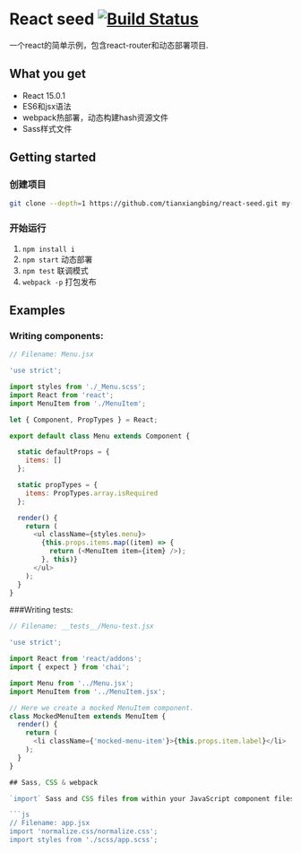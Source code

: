 # React seed [![Build Status](https://travis-ci.org/badsyntax/react-seed.svg?branch=master)](https://travis-ci.org/badsyntax/react-seed)

一个react的简单示例，包含react-router和动态部署项目.

## What you get

* React 15.0.1
* ES6和jsx语法
* webpack热部署，动态构建hash资源文件
* Sass样式文件


## Getting started

### 创建项目

```bash
git clone --depth=1 https://github.com/tianxiangbing/react-seed.git my-project
```

### 开始运行

1. `npm install i`
3. `npm start`  动态部署
4. `npm test`	联调模式
5. `webpack -p`	打包发布



## Examples

### Writing components:

```js
// Filename: Menu.jsx

'use strict';

import styles from './_Menu.scss';
import React from 'react';
import MenuItem from './MenuItem';

let { Component, PropTypes } = React;

export default class Menu extends Component {

  static defaultProps = {
    items: []
  };

  static propTypes = {
    items: PropTypes.array.isRequired
  };

  render() {
    return (
      <ul className={styles.menu}>
        {this.props.items.map((item) => {
          return (<MenuItem item={item} />);
        }, this)}
      </ul>
    );
  }
}
```

###Writing tests:

```js
// Filename: __tests__/Menu-test.jsx

'use strict';

import React from 'react/addons';
import { expect } from 'chai';

import Menu from '../Menu.jsx';
import MenuItem from '../MenuItem.jsx';

// Here we create a mocked MenuItem component.
class MockedMenuItem extends MenuItem {
  render() {
    return (
      <li className={'mocked-menu-item'}>{this.props.item.label}</li>
    );
  }
}

## Sass, CSS & webpack

`import` Sass and CSS files from within your JavaScript component files:

```js
// Filename: app.jsx
import 'normalize.css/normalize.css';
import styles from './scss/app.scss';
```
